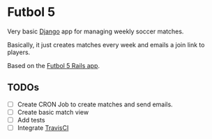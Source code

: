 # Futbol 5

Very basic [Django](https://www.djangoproject.com) app for managing weekly soccer matches.

Basically, it just creates matches every week and emails a join link to players.

Based on the [Futbol 5 Rails app](https://github.com/irodrigo17/fulbol5).

## TODOs

- [ ] Create CRON Job to create matches and send emails.
- [ ] Create basic match view
- [ ] Add tests
- [ ] Integrate [TravisCI](https://travis-ci.org/)
